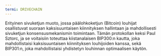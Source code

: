 ```yaml
---
termi: DRIVECHAIN
---
```


Erityinen sivuketjun muoto, jossa päälohkoketjun (Bitcoin) louhijat osallistuvat suoraan kaksisuuntaisen kiinnityksen hallintaan ja mahdollisesti sivuketjun konsensusmekanismin toimintaan. Tämän protokollan keksi Paul Sztorc, ja se voitaisiin toteuttaa kiistanalaisen BIP300:n kautta, joka mahdollistaisi kaksisuuntaisen kiinnityksen louhijoiden kanssa, sekä BIP301:n, joka mahdollistaisi yhdistetyn louhinnan optimaalisen käytön.